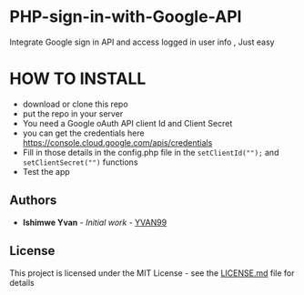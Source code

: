 # PHP-sign-in-with-Google-API
Integrate Google sign in API and access logged in user info , Just easy

# HOW TO INSTALL
- download or clone this repo
- put the repo in your server
- You need a Google oAuth API client Id and Client Secret 
- you can get the credentials here https://console.cloud.google.com/apis/credentials
- Fill in those details in the config.php file in the ``` setClientId(""); ``` and ``` setClientSecret("")``` functions
- Test the app

## Authors

* **Ishimwe Yvan** - *Initial work* - [YVAN99](https://github.com/yvan99)

## License
This project is licensed under the MIT License - see the [LICENSE.md](LICENSE.md) file for details
 
